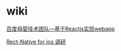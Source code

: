 # wiki

[百度母婴技术团队—基于Reactjs实现webapp](https://github.com/my-fe/wiki/issues/1)

[Rect-Native for ios 调研](https://github.com/my-fe/wiki/issues/2)
